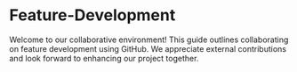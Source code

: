 # Feature-Development
Welcome to our collaborative environment! This guide outlines collaborating on feature development using GitHub. We appreciate external contributions and look forward to enhancing our project together.
